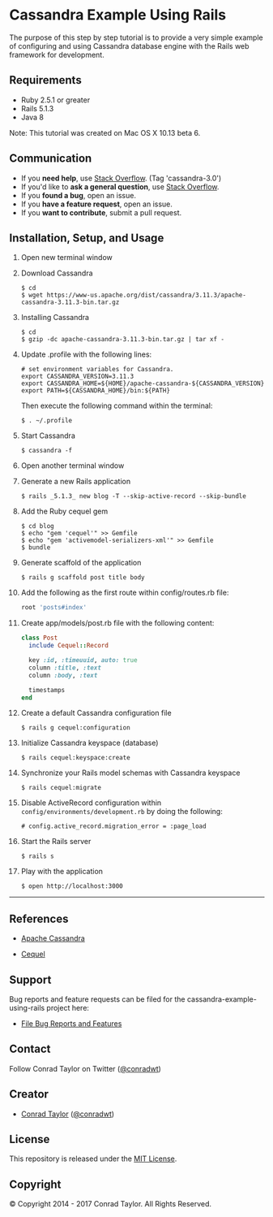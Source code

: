 # Cassandra Example Using Rails

The purpose of this step by step tutorial is to provide a very simple example of configuring and using Cassandra database engine with the Rails web framework for development.

## Requirements

- Ruby 2.5.1 or greater
- Rails 5.1.3
- Java 8

Note: This tutorial was created on Mac OS X 10.13 beta 6.

## Communication

- If you **need help**, use [Stack Overflow](http://stackoverflow.com/questions/tagged/cassandra-3.0). (Tag 'cassandra-3.0')
- If you'd like to **ask a general question**, use [Stack Overflow](http://stackoverflow.com/questions/tagged/cassandra-3.0).
- If you **found a bug**, open an issue.
- If you **have a feature request**, open an issue.
- If you **want to contribute**, submit a pull request.

## Installation, Setup, and Usage

1.  Open new terminal window

2.  Download Cassandra

    ```
    $ cd
    $ wget https://www-us.apache.org/dist/cassandra/3.11.3/apache-cassandra-3.11.3-bin.tar.gz
    ```

3.  Installing Cassandra

    ```
    $ cd
    $ gzip -dc apache-cassandra-3.11.3-bin.tar.gz | tar xf -
    ```

4.  Update .profile with the following lines:

    ```
    # set environment variables for Cassandra.
    export CASSANDRA_VERSION=3.11.3
    export CASSANDRA_HOME=${HOME}/apache-cassandra-${CASSANDRA_VERSION}
    export PATH=${CASSANDRA_HOME}/bin:${PATH}
    ```

    Then execute the following command within the terminal:

    ```
    $ . ~/.profile
    ```

5.  Start Cassandra

    ```
    $ cassandra -f
    ```

6.  Open another terminal window

7.  Generate a new Rails application

    ```
    $ rails _5.1.3_ new blog -T --skip-active-record --skip-bundle
    ```

8.  Add the Ruby cequel gem

    ```
    $ cd blog
    $ echo "gem 'cequel'" >> Gemfile
    $ echo "gem 'activemodel-serializers-xml'" >> Gemfile
    $ bundle
    ```

9.  Generate scaffold of the application

    ```
    $ rails g scaffold post title body
    ```

10. Add the following as the first route within config/routes.rb file:

    ```ruby
    root 'posts#index'
    ```

11. Create app/models/post.rb file with the following content:

    ```ruby
    class Post
      include Cequel::Record

      key :id, :timeuuid, auto: true
      column :title, :text
      column :body, :text

      timestamps
    end
    ```

12. Create a default Cassandra configuration file

    ```
    $ rails g cequel:configuration
    ```

13. Initialize Cassandra keyspace (database)

    ```
    $ rails cequel:keyspace:create
    ```

14. Synchronize your Rails model schemas with Cassandra keyspace

    ```
    $ rails cequel:migrate
    ```

15. Disable ActiveRecord configuration within `config/environments/development.rb`
    by doing the following:

    ```
    # config.active_record.migration_error = :page_load
    ```

16. Start the Rails server

    ```
    $ rails s
    ```

17. Play with the application

    ```
    $ open http://localhost:3000
    ```

---

## References

- [Apache Cassandra](http://cassandra.apache.org)

- [Cequel](https://github.com/cequel/cequel)

## Support

Bug reports and feature requests can be filed for the cassandra-example-using-rails project here:

- [File Bug Reports and Features](https://github.com/conradwt/cassandra-example-using-rails/issues)

## Contact

Follow Conrad Taylor on Twitter ([@conradwt](https://twitter.com/conradwt))

## Creator

- [Conrad Taylor](http://github.com/conradwt) ([@conradwt](https://twitter.com/conradwt))

## License

This repository is released under the [MIT License](http://www.opensource.org/licenses/MIT).

## Copyright

&copy; Copyright 2014 - 2017 Conrad Taylor. All Rights Reserved.
